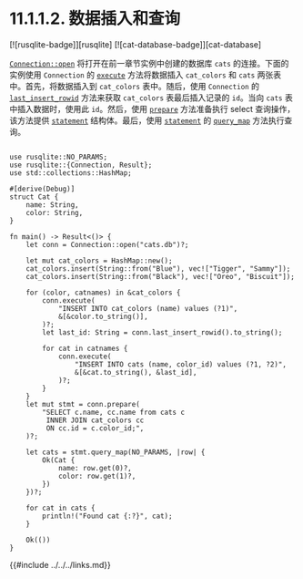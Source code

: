 # 11.1.1.2. 数据插入和查询

[![rusqlite-badge]][rusqlite] [![cat-database-badge]][cat-database]

[`Connection::open`] 将打开在前一章节实例中创建的数据库 `cats` 的连接。下面的实例使用 `Connection` 的 [`execute`] 方法将数据插入 `cat_colors` 和 `cats` 两张表中。首先，将数据插入到 `cat_colors` 表中。随后，使用 `Connection` 的 [`last_insert_rowid`] 方法来获取 `cat_colors` 表最后插入记录的 `id`。当向 `cats` 表中插入数据时，使用此 `id`。然后，使用 [`prepare`] 方法准备执行 select 查询操作，该方法提供 [`statement`] 结构体。最后，使用 [`statement`] 的 [`query_map`] 方法执行查询。

```rust,no_run

use rusqlite::NO_PARAMS;
use rusqlite::{Connection, Result};
use std::collections::HashMap;

#[derive(Debug)]
struct Cat {
    name: String,
    color: String,
}

fn main() -> Result<()> {
    let conn = Connection::open("cats.db")?;

    let mut cat_colors = HashMap::new();
    cat_colors.insert(String::from("Blue"), vec!["Tigger", "Sammy"]);
    cat_colors.insert(String::from("Black"), vec!["Oreo", "Biscuit"]);

    for (color, catnames) in &cat_colors {
        conn.execute(
            "INSERT INTO cat_colors (name) values (?1)",
            &[&color.to_string()],
        )?;
        let last_id: String = conn.last_insert_rowid().to_string();

        for cat in catnames {
            conn.execute(
                "INSERT INTO cats (name, color_id) values (?1, ?2)",
                &[&cat.to_string(), &last_id],
            )?;
        }
    }
    let mut stmt = conn.prepare(
        "SELECT c.name, cc.name from cats c
         INNER JOIN cat_colors cc
         ON cc.id = c.color_id;",
    )?;

    let cats = stmt.query_map(NO_PARAMS, |row| {
        Ok(Cat {
            name: row.get(0)?,
            color: row.get(1)?,
        })
    })?;

    for cat in cats {
        println!("Found cat {:?}", cat);
    }

    Ok(())
}
```

[`Connection::open`]: https://docs.rs/rusqlite/*/rusqlite/struct.Connection.html#method.open
[`prepare`]: https://docs.rs/rusqlite/*/rusqlite/struct.Connection.html#method.prepare
[`statement`]: https://docs.rs/rusqlite/*/rusqlite/struct.Statement.html
[`query_map`]: https://docs.rs/rusqlite/*/rusqlite/struct.Statement.html#method.query_map
[`execute`]: https://docs.rs/rusqlite/*/rusqlite/struct.Connection.html#method.execute
[`last_insert_rowid`]: https://docs.rs/rusqlite/*/rusqlite/struct.Connection.html#method.last_insert_rowid

{{#include ../../../links.md}}

